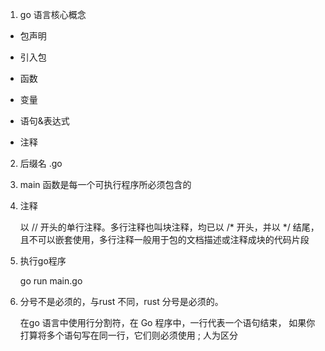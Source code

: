1. go 语言核心概念

+ 包声明

+ 引入包

+ 函数

+ 变量

+ 语句&表达式

+ 注释

2. 后缀名 .go

3. main 函数是每一个可执行程序所必须包含的

4. 注释

   以 // 开头的单行注释。多行注释也叫块注释，均已以 /* 开头，并以 */ 结尾，且不可以嵌套使用，多行注释一般用于包的文档描述或注释成块的代码片段

5. 执行go程序

   go run main.go

6. 分号不是必须的，与rust 不同，rust 分号是必须的。

   在go 语言中使用行分割符，在 Go 程序中，一行代表一个语句结束，
   如果你打算将多个语句写在同一行，它们则必须使用 ; 人为区分